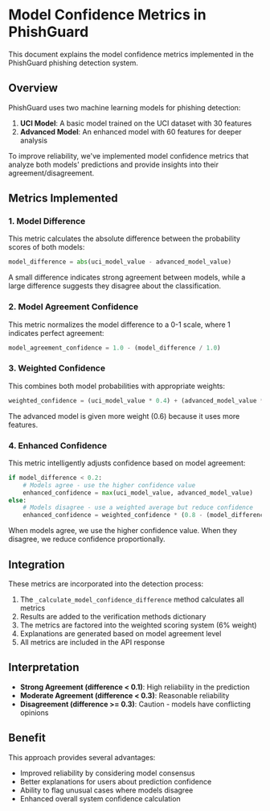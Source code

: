 # Model Confidence Metrics in PhishGuard

This document explains the model confidence metrics implemented in the PhishGuard phishing detection system.

## Overview

PhishGuard uses two machine learning models for phishing detection:
1. **UCI Model**: A basic model trained on the UCI dataset with 30 features
2. **Advanced Model**: An enhanced model with 60 features for deeper analysis

To improve reliability, we've implemented model confidence metrics that analyze both models' predictions and provide insights into their agreement/disagreement.

## Metrics Implemented

### 1. Model Difference

This metric calculates the absolute difference between the probability scores of both models:

```python
model_difference = abs(uci_model_value - advanced_model_value)
```

A small difference indicates strong agreement between models, while a large difference suggests they disagree about the classification.

### 2. Model Agreement Confidence

This metric normalizes the model difference to a 0-1 scale, where 1 indicates perfect agreement:

```python
model_agreement_confidence = 1.0 - (model_difference / 1.0)
```

### 3. Weighted Confidence

This combines both model probabilities with appropriate weights:

```python
weighted_confidence = (uci_model_value * 0.4) + (advanced_model_value * 0.6)
```

The advanced model is given more weight (0.6) because it uses more features.

### 4. Enhanced Confidence

This metric intelligently adjusts confidence based on model agreement:

```python
if model_difference < 0.2:
    # Models agree - use the higher confidence value
    enhanced_confidence = max(uci_model_value, advanced_model_value)
else:
    # Models disagree - use a weighted average but reduce confidence
    enhanced_confidence = weighted_confidence * (0.8 - (model_difference * 0.3))
```

When models agree, we use the higher confidence value. When they disagree, we reduce confidence proportionally.

## Integration

These metrics are incorporated into the detection process:

1. The `_calculate_model_confidence_difference` method calculates all metrics
2. Results are added to the verification methods dictionary
3. The metrics are factored into the weighted scoring system (6% weight)
4. Explanations are generated based on model agreement level
5. All metrics are included in the API response

## Interpretation

- **Strong Agreement (difference < 0.1)**: High reliability in the prediction
- **Moderate Agreement (difference < 0.3)**: Reasonable reliability
- **Disagreement (difference >= 0.3)**: Caution - models have conflicting opinions

## Benefit

This approach provides several advantages:
- Improved reliability by considering model consensus
- Better explanations for users about prediction confidence
- Ability to flag unusual cases where models disagree
- Enhanced overall system confidence calculation